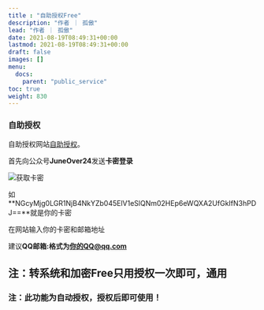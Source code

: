 ```yaml
---
title : "自助授权Free"
description: "作者 ｜ 孤傲"
lead: "作者 ｜ 孤傲"
date: 2021-08-19T08:49:31+00:00
lastmod: 2021-08-19T08:49:31+00:00
draft: false 
images: []
menu:
  docs:
    parent: "public_service"
toc: true
weight: 830
---
```


### 自助授权

自助授权网站[自助授权](https://shop.gushao.club/buy/21)。

首先向公众号**JuneOver24**发送**卡密登录**

![获取卡密](public_service/SkinSQ/image.png)

如**NGcyMjg0LGR1NjB4NkYZb045ElV1eSlQNm02HEp6eWQXA2UfGkIfN3hPDJ==**就是你的卡密

在网站输入你的卡密和邮箱地址

建议**QQ邮箱:**格式为**你的QQ@qq.com**

## 注：转系统和加密Free只用授权一次即可，通用

### 注：此功能为自动授权，授权后即可使用！
